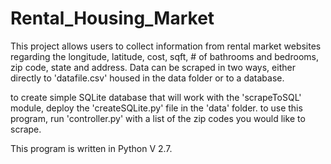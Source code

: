 # Rental_Housing_Market
This project allows users to collect information from rental market websites regarding the longitude, latitude, cost, sqft, # of bathrooms and bedrooms, zip code, state and address.  Data can be scraped in two ways, either directly to 'datafile.csv' housed in the data folder or to a database.  

to create  simple SQLite database that will work with the 'scrapeToSQL' module, deploy the 'createSQLite.py' file in the 'data' folder.
to use this program, run 'controller.py' with a list of the zip codes you would like to scrape.

This program is written in Python V 2.7.
